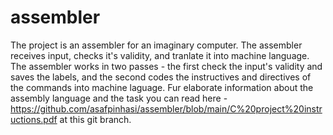 # assembler

The project is an assembler for an imaginary computer. The assembler receives input, checks it's validity, and tranlate it into machine language. 
The assembler works in two passes - the first check the input's validity and saves the labels, 
and the second codes the instructives and directives of the commands into machine laguage. 
Fur elaborate information about the assembly language and the task you can read here - https://github.com/asafpinhasi/assembler/blob/main/C%20project%20instructions.pdf at this git branch.
